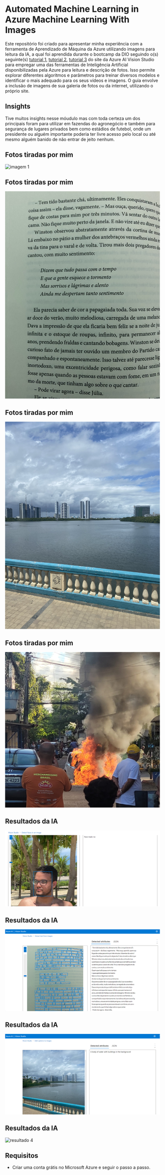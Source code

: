 # Automated Machine Learning in Azure Machine Learning With Images

Este repositório foi criado para apresentar minha experiência com a ferramenta de Aprendizado de Máquina da Azure utilizando imagens para leitura da IA, a qual foi aprendida durante o bootcamp da DIO seguindo o(s) seguinte(s) [tutorial 1](https://microsoftlearning.github.io/mslearn-ai-fundamentals/Instructions/Labs/04-face.html), [tutorial 2](https://microsoftlearning.github.io/mslearn-ai-fundamentals/Instructions/Labs/05-ocr.html), [tutorial 3](https://microsoftlearning.github.io/mslearn-ai-fundamentals/Instructions/Labs/03-image-analysis.html) do site da Azure AI Vision Studio para empregar uma das ferramentas de Inteligência Artificial disponibilizadas pela Azure para leitura e descrição de fotos. Isso permite explorar diferentes algoritmos e parâmetros para treinar diversos modelos e identificar o mais adequado para os seus vídeos e imagens. O guia envolve a inclusão de imagens de sua galeria de fotos ou da internet, utilizando o próprio site.

## Insights

Tive muitos insights nesse móudulo mas com toda certeza um dos principais foram para utilizar em fazendas do agronegócio e também para segurança de lugares privados bem como estádios de futebol, onde um presidente ou alguém importante poderia ter livre acesso pelo local ou até mesmo alguém banido de não entrar de jeito nenhum.

## Fotos tiradas por mim

![imagem 1](inputs/in666.png)

## Fotos tiradas por mim

![imagem 2](inputs/in777.jpeg)

## Fotos tiradas por mim

![imagem 3](inputs/in555.jpeg)

## Fotos tiradas por mim

![imagem 4](inputs/in222.jpg)

## Resultados da IA

![resultado 1](outputs/face1.png)

## Resultados da IA

![resultado 2](outputs/text1.png)

## Resultados da IA

![resultado 3](outputs/img1.png)

## Resultados da IA

![resultado 4](outputs/in222.jpg)

## Requisitos

- Criar uma conta grátis no Microsoft Azure e seguir o passo a passo.
